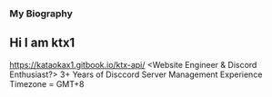 ### My Biography
## Hi I am ktx1
https://kataokax1.gitbook.io/ktx-api/
<Website Engineer & Discord Enthusiast?>
3+ Years of Disccord Server Management Experience
Timezone = GMT+8


<!---
Kataokax1/Kataokax1 is a ✨ special ✨ repository because its `README.md` (this file) appears on your GitHub profile.
You can click the Preview link to take a look at your changes.
--->
